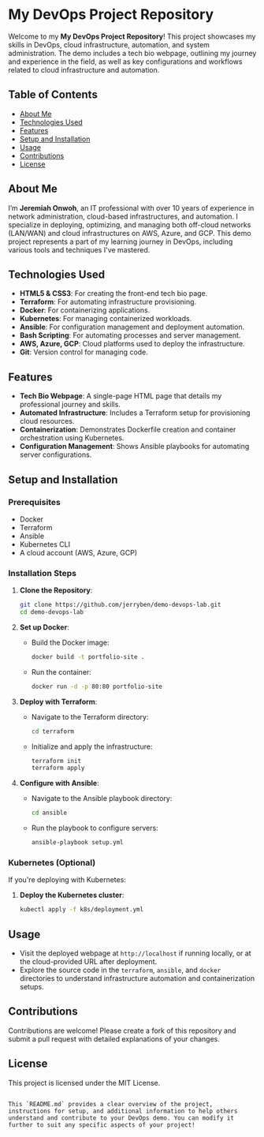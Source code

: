 # My DevOps Project Repository

Welcome to my **My DevOps Project Repository**! This project showcases my skills in DevOps, cloud infrastructure, automation, and system administration. The demo includes a tech bio webpage, outlining my journey and experience in the field, as well as key configurations and workflows related to cloud infrastructure and automation.

## Table of Contents

- [About Me](#about-me)
- [Technologies Used](#technologies-used)
- [Features](#features)
- [Setup and Installation](#setup-and-installation)
- [Usage](#usage)
- [Contributions](#contributions)
- [License](#license)

## About Me

I’m **Jeremiah Onwoh**, an IT professional with over 10 years of experience in network administration, cloud-based infrastructures, and automation. I specialize in deploying, optimizing, and managing both off-cloud networks (LAN/WAN) and cloud infrastructures on AWS, Azure, and GCP. This demo project represents a part of my learning journey in DevOps, including various tools and techniques I've mastered.

## Technologies Used

- **HTML5 & CSS3**: For creating the front-end tech bio page.
- **Terraform**: For automating infrastructure provisioning.
- **Docker**: For containerizing applications.
- **Kubernetes**: For managing containerized workloads.
- **Ansible**: For configuration management and deployment automation.
- **Bash Scripting**: For automating processes and server management.
- **AWS, Azure, GCP**: Cloud platforms used to deploy the infrastructure.
- **Git**: Version control for managing code.

## Features

- **Tech Bio Webpage**: A single-page HTML page that details my professional journey and skills.
- **Automated Infrastructure**: Includes a Terraform setup for provisioning cloud resources.
- **Containerization**: Demonstrates Dockerfile creation and container orchestration using Kubernetes.
- **Configuration Management**: Shows Ansible playbooks for automating server configurations.

## Setup and Installation

### Prerequisites

- Docker
- Terraform
- Ansible
- Kubernetes CLI
- A cloud account (AWS, Azure, GCP)

### Installation Steps

1. **Clone the Repository**:

   ```bash
   git clone https://github.com/jerryben/demo-devops-lab.git
   cd demo-devops-lab
   ```

2. **Set up Docker**:

   - Build the Docker image:
     ```bash
     docker build -t portfolio-site .
     ```
   - Run the container:
     ```bash
     docker run -d -p 80:80 portfolio-site
     ```

3. **Deploy with Terraform**:

   - Navigate to the Terraform directory:
     ```bash
     cd terraform
     ```
   - Initialize and apply the infrastructure:
     ```bash
     terraform init
     terraform apply
     ```

4. **Configure with Ansible**:
   - Navigate to the Ansible playbook directory:
     ```bash
     cd ansible
     ```
   - Run the playbook to configure servers:
     ```bash
     ansible-playbook setup.yml
     ```

### Kubernetes (Optional)

If you're deploying with Kubernetes:

1. **Deploy the Kubernetes cluster**:
   ```bash
   kubectl apply -f k8s/deployment.yml
   ```

## Usage

- Visit the deployed webpage at `http://localhost` if running locally, or at the cloud-provided URL after deployment.
- Explore the source code in the `terraform`, `ansible`, and `docker` directories to understand infrastructure automation and containerization setups.

## Contributions

Contributions are welcome! Please create a fork of this repository and submit a pull request with detailed explanations of your changes.

## License

This project is licensed under the MIT License.

```

This `README.md` provides a clear overview of the project, instructions for setup, and additional information to help others understand and contribute to your DevOps demo. You can modify it further to suit any specific aspects of your project!
```
